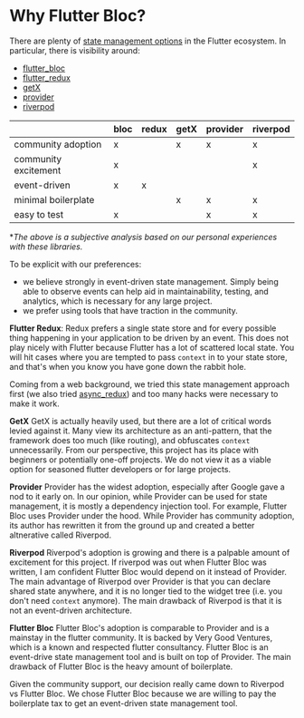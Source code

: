 # Why Flutter Bloc?

There are plenty of [state management options](https://docs.flutter.dev/development/data-and-backend/state-mgmt/options) in the Flutter ecosystem. In particular, there is visibility around:

- [flutter_bloc](https://pub.dev/packages/flutter_bloc)
- [flutter_redux](https://pub.dev/packages/flutter_redux)
- [getX](https://pub.dev/packages/get)
- [provider](https://pub.dev/packages/provider)
- [riverpod](https://pub.dev/packages/riverpod)

|                      | bloc | redux | getX | provider | riverpod |
|----------------------|------|-------|------|----------|----------|
| community adoption   | x    |       | x    | x        | x        |
| community excitement | x    |       |      |          | x        |
| event-driven         | x    | x     |      |          |          |
| minimal boilerplate  |      |       | x    | x        | x        |
| easy to test         | x    |       |      | x        | x        |

**The above is a subjective analysis based on our personal experiences with these libraries.*

To be explicit with our preferences:

- we believe strongly in event-driven state management. Simply being able to observe events can help aid in maintainability, testing, and analytics, which is necessary for any large project.
- we prefer using tools that have traction in the community.

**Flutter Redux**: Redux prefers a single state store and for every possible thing happening in your application to be driven by an event. This does not play nicely with Flutter because Flutter has a lot of scattered local state. You will hit cases where you are tempted to pass `context` in to your state store, and that's when you know you have gone down the rabbit hole.

Coming from a web background, we tried this state management approach first (we also tried [async_redux](https://pub.dev/packages/async_redux)) and too many hacks were necessary to make it work.

**GetX** GetX is actually heavily used, but there are a lot of critical words levied against it. Many view its architecture as an anti-pattern, that the framework does too much (like routing), and obfuscates `context` unnecessarily. From our perspective, this project has its place with beginners or potentially one-off projects. We do not view it as a viable option for seasoned flutter developers or for large projects.

**Provider** Provider has the widest adoption, especially after Google gave a nod to it early on. In our opinion, while Provider can be used for state management, it is mostly a dependency injection tool.  For example, Flutter Bloc uses Provider under the hood.  While Provider has community adoption, its author has rewritten it from the ground up and created a better altnerative called Riverpod.

**Riverpod** Riverpod's adoption is growing and there is a palpable amount of excitement for this project.  If riverpod was out when Flutter Bloc was written, I am confident Flutter Bloc would depend on it instead of Provider. The main advantage of Riverpod over Provider is that you can declare shared state anywhere, and it is no longer tied to the widget tree (i.e. you don't need `context` anymore).  The main drawback of Riverpod is that it is not an event-driven architecture.

**Flutter Bloc** Flutter Bloc's adoption is comparable to Provider and is a mainstay in the flutter community. It is backed by Very Good Ventures, which is a known and respected flutter consultancy. Flutter Bloc is an event-drive state management tool and is built on top of Provider. The main drawback of Flutter Bloc is the heavy amount of boilerplate.

Given the community support, our decision really came down to Riverpod vs Flutter Bloc. We chose Flutter Bloc because we are willing to pay the boilerplate tax to get an event-driven state management tool.
